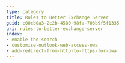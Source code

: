 ```yaml
---
type: category
title: Rules to Better Exchange Server
guid: c00cb0a3-2c2b-4580-98fa-703b9f5f1335
uri: rules-to-better-exchange-server
index:
- enable-the-search
- customise-outlook-web-access-owa
- add-redirect-from-http-to-https-for-owa
---
```

